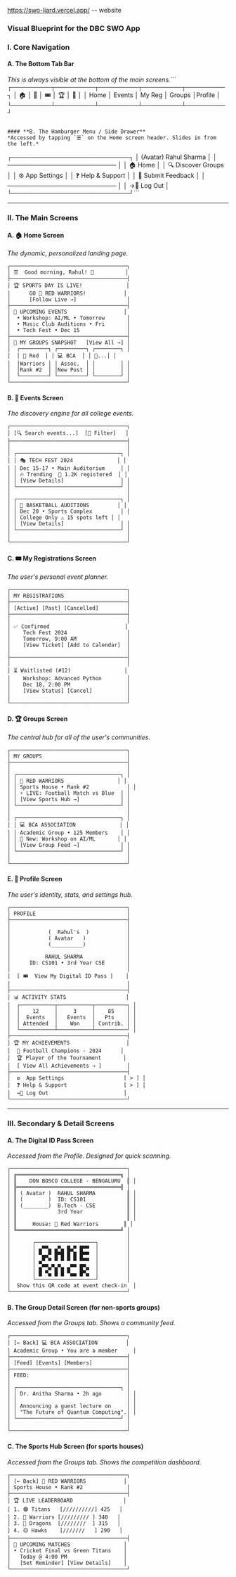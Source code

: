 https://swo-liard.vercel.app/ -- website

### **Visual Blueprint for the DBC SWO App**

### **I. Core Navigation**

#### **A. The Bottom Tab Bar**
*This is always visible at the bottom of the main screens.*```
┌─────────┬─────────┬─────────┬─────────┬─────────┐
│  🏠     │   🎪    │   🎟️   │   🏆    │   👤    │
│  Home   │ Events  │ My Reg  │ Groups  │Profile  │
└─────────┴─────────┴─────────┴─────────┴─────────┘
```

#### **B. The Hamburger Menu / Side Drawer**
*Accessed by tapping `☰` on the Home screen header. Slides in from the left.*
```
┌───────────────────────────┐
│ (Avatar) Rahul Sharma     │
│ ───────────────────────── │
│ 🏠 Home                   │
│ 🔍 Discover Groups        │
│ ⚙️ App Settings            │
│ ❓ Help & Support         │
│ 📝 Submit Feedback        │
│ ───────────────────────── │
│ →🚪 Log Out               │
└───────────────────────────┘```

---

### **II. The Main Screens**

#### **A. 🏠 Home Screen**
*The dynamic, personalized landing page.*
```
┌─────────────────────────────────────┐
│ ☰  Good morning, Rahul! 👋          │
├─────────────────────────────────────┤
│ 🏆 SPORTS DAY IS LIVE!              │
│      GO 🔴 RED WARRIORS!            │
│      [Follow Live →]                │
├─────────────────────────────────────┤
│ 📅 UPCOMING EVENTS                  │
│  • Workshop: AI/ML • Tomorrow       │
│  • Music Club Auditions • Fri       │
│  • Tech Fest • Dec 15               │
├─────────────────────────────────────┤
│ 👥 MY GROUPS SNAPSHOT   [View All →] │
│  ┌─────────┐ ┌─────────┐ ┌────────┐ │
│  │ 🔴 Red  │ │ 💻 BCA  │ │ 🎸...│ │
│  │Warriors │ │ Assoc.  │ │        │ │
│  │Rank #2  │ │New Post │ │        │ │
│  └─────────┘ └─────────┘ └────────┘ │
└─────────────────────────────────────┘
```

#### **B. 🎪 Events Screen**
*The discovery engine for all college events.*
```
┌─────────────────────────────────────┐
│ [🔍 Search events...]  [🎯 Filter]   │
├─────────────────────────────────────┤
│                                     │
│ ┌─────────────────────────────────┐ │
│ │ 🎭 TECH FEST 2024              │ │
│ │ Dec 15-17 • Main Auditorium     │ │
│ │ 🔥 Trending  👥 1.2K registered  │ │
│ │ [View Details]                  │ │
│ └─────────────────────────────────┘ │
│                                     │
│ ┌─────────────────────────────────┐ │
│ │ 🏀 BASKETBALL AUDITIONS         │ │
│ │ Dec 20 • Sports Complex         │ │
│ │ College Only ⚠️ 15 spots left │ │
│ │ [View Details]                  │ │
│ └─────────────────────────────────┘ │
│                                     │
└─────────────────────────────────────┘
```

#### **C. 🎟️ My Registrations Screen**
*The user's personal event planner.*
```
┌─────────────────────────────────────┐
│ MY REGISTRATIONS                    │
├─────────────────────────────────────┤
│ [Active] [Past] [Cancelled]         │
├─────────────────────────────────────┤
│                                     │
│ ✅ Confirmed                        │
│    Tech Fest 2024                   │
│    Tomorrow, 9:00 AM                │
│    [View Ticket] [Add to Calendar]  │
│                                     │
├─────────────────────────────────────┤
│                                     │
│ ⏳ Waitlisted (#12)                 │
│    Workshop: Advanced Python        │
│    Dec 18, 2:00 PM                  │
│    [View Status] [Cancel]           │
│                                     │
└─────────────────────────────────────┘
```

#### **D. 🏆 Groups Screen**
*The central hub for all of the user's communities.*
```
┌─────────────────────────────────────┐
│ MY GROUPS                           │
├─────────────────────────────────────┤
│                                     │
│ ┌─────────────────────────────────┐ │
│ │ 🔴 RED WARRIORS                 │ │
│ │ Sports House • Rank #2            │ │
│ │ ⚡ LIVE: Football Match vs Blue  │ │
│ │ [View Sports Hub →]             │ │
│ └─────────────────────────────────┘ │
│                                     │
│ ┌─────────────────────────────────┐ │
│ │ 💻 BCA ASSOCIATION              │ │
│ │ Academic Group • 125 Members    │ │
│ │ 📢 New: Workshop on AI/ML       │ │
│ │ [View Group Feed →]             │ │
│ └─────────────────────────────────┘ │
│                                     │
└─────────────────────────────────────┘
```

#### **E. 👤 Profile Screen**
*The user's identity, stats, and settings hub.*
```
┌─────────────────────────────────────┐
│ PROFILE                             │
├─────────────────────────────────────┤
│                                     │
│            (  Rahul's  )            │
│            ( Avatar   )             │
│            (__________)             │
│                                     │
│           RAHUL SHARMA              │
│      ID: CS101 • 3rd Year CSE       │
│                                     │
│  [ 🎟️  View My Digital ID Pass ]    │
│                                     │
├─────────────────────────────────────┤
│ 📊 ACTIVITY STATS                   │
│  ┌───────────┬───────────┬──────────┐ │
│  │    12     │     3     │    85    │ │
│  │  Events   │   Events  │   Pts    │ │
│  │ Attended  │    Won    │ Contrib. │ │
│  └───────────┴───────────┴──────────┘ │
├─────────────────────────────────────┤
│ 🏆 MY ACHIEVEMENTS                  │
│  🥇 Football Champions - 2024      │
│  🏆 Player of the Tournament       │
│  [ View All Achievements → ]        │
├─────────────────────────────────────┤
│  ⚙️  App Settings                   [ > ] │
│  ❓ Help & Support                  [ > ] │
│  →🚪 Log Out                        │
└─────────────────────────────────────┘
```

---

### **III. Secondary & Detail Screens**

#### **A. The Digital ID Pass Screen**
*Accessed from the Profile. Designed for quick scanning.*
```
┌─────────────────────────────────────┐
│ ╔═════════════════════════════════╗ │
│ ║    DON BOSCO COLLEGE - BENGALURU  ║ │
│ ╠═════════════════════════════════╣ │
│ ║ ( Avatar )  RAHUL SHARMA          ║ │
│ ║ (        )  ID: CS101             ║ │
│ ║ (________)  B.Tech - CSE          ║ │
│ ║             3rd Year              ║ │
│ ║                                   ║ │
│ ║     House: 🔴 Red Warriors        ║ │
│ ╚═════════════════════════════════╝ │
│                                     │
│       ┌───────────────────┐         │
│       │ ▄▀▀▄ ▄▀▄ █▄▀ █▀▀  │         │
│       │ ▀▄▄▀ █▀█ █ █ █▀▀  │         │
│       │ ▄▀ ▀ ▀ ▀ ▀ ▀ ▀▀▀  │         │
│       │ ▄▀▀▄▀▄▀▄ ▄▀▀ █▀▄  │         │
│       │ █ ▀▄ █ █ ▀▄▄ █▀▄  │         │
│       └───────────────────┘         │
│  Show this QR code at event check-in  │
└─────────────────────────────────────┘
```

#### **B. The Group Detail Screen (for non-sports groups)**
*Accessed from the Groups tab. Shows a community feed.*
```
┌─────────────────────────────────────┐
│ [← Back] 💻 BCA ASSOCIATION         │
│ Academic Group • You are a member     │
├─────────────────────────────────────┤
│ [Feed] [Events] [Members]           │
├─────────────────────────────────────┤
│ FEED:                               │
│                                     │
│ ┌─────────────────────────────────┐ │
│ │ Dr. Anitha Sharma • 2h ago        │ │
│ │                                   │ │
│ │ Announcing a guest lecture on     │ │
│ │ "The Future of Quantum Computing".│ │
│ └─────────────────────────────────┘ │
│                                     │
└─────────────────────────────────────┘
```

#### **C. The Sports Hub Screen (for sports houses)**
*Accessed from the Groups tab. Shows the competition dashboard.*
```
┌─────────────────────────────────────┐
│ [← Back] 🔴 RED WARRIORS            │
│ Sports House • Rank #2              │
├─────────────────────────────────────┤
│ 🏆 LIVE LEADERBOARD                │
│ 1. 🟢 Titans   [//////////] 425   │
│ 2. 🔴 Warriors [///////// ] 340   │
│ 3. 🔵 Dragons  [////////  ] 315   │
│ 4. 🟡 Hawks    [///////   ] 290   │
├─────────────────────────────────────┤
│ 📅 UPCOMING MATCHES                 │
│ • Cricket Final vs Green Titans    │
│   Today @ 4:00 PM                  │
│   [Set Reminder] [View Details]    │
└─────────────────────────────────────┘
```